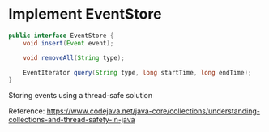 # Implement EventStore
 
```java
public interface EventStore {
    void insert(Event event);

    void removeAll(String type);

    EventIterator query(String type, long startTime, long endTime);
}
```
Storing events using a thread-safe solution

Reference:
https://www.codejava.net/java-core/collections/understanding-collections-and-thread-safety-in-java

